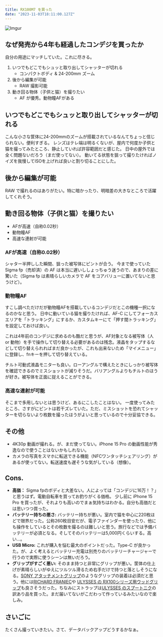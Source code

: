 ```yaml
---
title: RX100M7 を買った
date: "2023-11-03T18:11:00.127Z"
---
```


![Imgur](https://i.imgur.com/xLrGVvgh.png)

## なぜ発売から4年も経過したコンデジを買ったか

自分の用途にマッチしていた。これに尽きる。

1. いつでもどこでもシュッと取り出してシャッターが切れる
   - コンパクトボディ & 24-200mm ズーム
1. 後から編集が可能
   - RAW 撮影可能
1. 動き回る物体（子供と猫）を撮りたい
   - AF が優秀。動物瞳AFがある

## いつでもどこでもシュッと取り出してシャッターが切れる

こんな小さな筐体に24-200mmのズームが搭載されているなんてちょっと信じられない。便利すぎる。
レンズはテレ端は明るくないが、屋内で何度か子供と猫を撮ってみたところ、静止していれば許容範囲だと感じた。
日中の屋外では全く問題ないだろう（まだ使ってない）。
動いてる状態を狙って撮りたければノイズを我慢してISOを上げれば良いと割り切ることにした。

## 後から編集が可能

RAW で撮れるのはありがたい。特に暗かったり、明暗差の大きなところで活躍してくれそう。

## 動き回る物体（子供と猫）を撮りたい

- AFが高速（自称0.02秒）
- 動物瞳AF
- 高速な連射が可能

### AFが高速（自称0.02秒）

シャター半押しした瞬間、狙った被写体にピントが合う。
今まで使っていた Sigma fp（売却済）の AF は本当に遅いししょっちゅう迷うので、あまりの差に驚いた（Sigma fp は素晴らしいカメラで AF をコアバリューに置いてないと思うけど）。

### 動物瞳AF

すこし調べただけだが動物瞳AFを搭載しているコンデジだとこの機種一択になるのかなと思う。
日中に動いている猫を撮りたければ、AF-C にしてフォーカスエリアを「トラッキング」にするか、カスタムキーにて「押す間トラッキング」を設定しておけば良い。

これは4年前のコンデジに求めるのも酷だと思うが、AF対象となる被写体（人 or 動物）を手で操作して切り替える必要があるのは残念。液晶をタップするなどして切り替えられればまだ良かったが、これも出来ないため「マイメニュー」に登録し、fnキーを押して切り替えている。

チルト可動式液晶モニターも良い。ローアングルで構えたときにしっかり被写体を確認できるのでミスショットが減りそうだ。バリアングルよりもチルトのほうが好き。被写体を正面に捉えることができる。

### 高速な連射が可能

そこまで多用しないとは思うけど、あるにこしたことはない。
一度使ってみたところ、さすがにピントは若干ズレていた。ただ、ミスショットを恐れてシャッターを切らないより枚数を撮ったほうがよいと思っているので十分妥協できる。

## その他

- 4K30p 動画が撮れる。が、まだ使ってない。iPhone 15 Pro の動画性能が秀逸なので使うことはないかもしれない。
- カメラの写真をスマホに転送できる機能（NFCワンタッチシェアリング）があるが使ってない。転送速度も遅そうな気がしている（想像）。

## Cons.

- **高価：** Sigma fpのボディと大差ない。人によっては「コンデジに16万！？」と思うはず。電動自転車を買ってお釣りがくる価格。
  少し前に iPhone 15 Pro を買ったが、それよりも高いのでまぁ気持ちはわかる。自分も高価だとは思いつつ買った。
- **バッテリー持ちの悪さ:** バッテリー持ちが悪い。室内で猫を中心に220枚ほどで限界だった。公称260枚目安だが、電子ファインダーを使ったり、他にも操作をしているとその枚数を撮るのは難しいと思う。旅行などでは予備バッテリーが必須となる。そしてそのバッテリーは5,000円くらいする。高い...。
- **USB Micro:** これが購入を悩む最大のポイントだった。Type-C が良かった。が、よく考えるとバッテリー充電は別売りのバッテリーチャージャーで行うので実際に使うシーンは無いだろう。
- **グリップがすごく悪い:** そのまま持つと非常にグリップが悪い。筐体の仕上げが素晴らしいがゆえにツルツル滑るため右手だけで持つと落としそうになる。[SONY アタッチメントグリップ](https://amzn.to/46UBiHL)のようなグリップの装着は必須だと思う。他には[RICHARD FRANIEC](https://amzn.to/46UDFdC)や [ULYSSES の RX100シリーズ用ウッドグリップ](https://ulysses.jp/?pid=147979595)も良さそうだった。ちなみにストラップは[ULYSSES のスプートニク](https://ulysses.jp/?pid=147872003)の訳あり品を買った。まだ届いてないがこだわって作っているみたいなので楽しみ。

## さいごに

たくさん撮っていきたい。さて、データバックアップどうするかなぁ。
